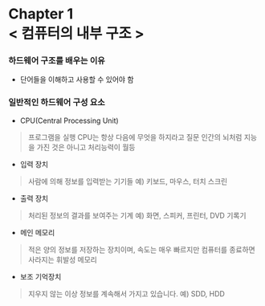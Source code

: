 Chapter 1<br/>
< 컴퓨터의 내부 구조 >
=====================


### 하드웨어 구조를 배우는 이유
- 단어들을 이해하고 사용할 수 있어야 함


### 일반적인 하드웨어 구성 요소
- CPU(Central Processing Unit)
> 프로그램을 실행
> CPU는 항상 다음에 무엇을 하지라고 질문
> 인간의 뇌처럼 지능을 가진 것은 아니고 처리능력이 월등

- 입력 장치
> 사람에 의해 정보를 입력받는 기기들
> 예) 키보드, 마우스, 터치 스크린

- 출력 장치
> 처리된 정보의 결과를 보여주는 기계
> 예) 화면, 스피커, 프린터, DVD 기록기

- 메인 메모리
> 적은 양의 정보를 저장하는 장치이며,
> 속도는 매우 빠르지만 컴퓨터를 종료하면 사라지는 휘발성 메모리

- 보조 기억장치
> 지우지 않는 이상 정보를 계속해서 가지고 있습니다.
> 예) SDD, HDD
